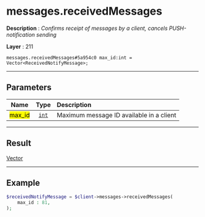 # messages.receivedMessages

**Description** : *Confirms receipt of messages by a client, cancels PUSH\-notification sending*

**Layer** : 211

```tl
messages.receivedMessages#5a954c0 max_id:int = Vector<ReceivedNotifyMessage>;
```

---

## Parameters

| Name | Type | Description |
| :---: | :---: | :--- |
| <mark>max_id</mark> | [`int`](type/int) | Maximum message ID available in a client |

---

## Result

[Vector<ReceivedNotifyMessage>](type/ReceivedNotifyMessage)

---

## Example

```php
$receivedNotifyMessage = $client->messages->receivedMessages(
	max_id : 81,
);
```
